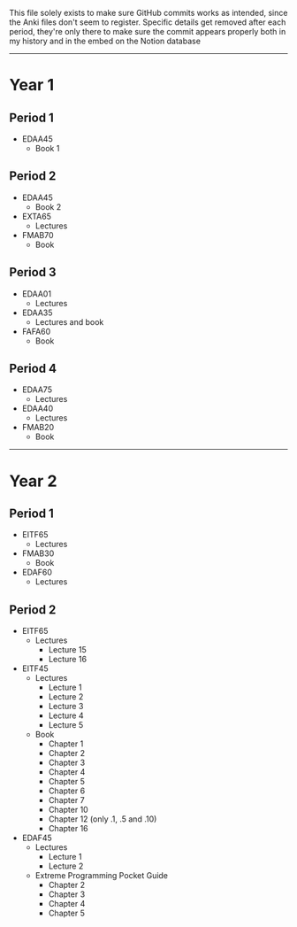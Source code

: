 This file solely exists to make sure GitHub commits works as intended, since the Anki files don't seem to register.
Specific details get removed after each period, they're only there to make sure the commit appears properly both in my history and in the embed on the Notion database

---
# Year 1
## Period 1
* EDAA45
	* Book 1
## Period 2
* EDAA45
	* Book 2
* EXTA65
	* Lectures
* FMAB70
	* Book
## Period 3
* EDAA01
	* Lectures
* EDAA35
	* Lectures and book
* FAFA60
	* Book
## Period 4
* EDAA75
	* Lectures
* EDAA40
	* Lectures
* FMAB20
	* Book

---

# Year 2
## Period 1
* EITF65
	* Lectures
* FMAB30
	* Book
* EDAF60
	* Lectures
## Period 2
* EITF65
	* Lectures
		* Lecture 15
		* Lecture 16
* EITF45
	* Lectures
		* Lecture 1
		* Lecture 2
		* Lecture 3
		* Lecture 4
		* Lecture 5
	* Book
		* Chapter 1
		* Chapter 2
		* Chapter 3
		* Chapter 4
		* Chapter 5
		* Chapter 6
		* Chapter 7
		* Chapter 10
		* Chapter 12 (only .1, .5 and .10)
		* Chapter 16
* EDAF45
	* Lectures
		* Lecture 1
		* Lecture 2
	* Extreme Programming Pocket Guide
		* Chapter 2
		* Chapter 3
		* Chapter 4
		* Chapter 5
